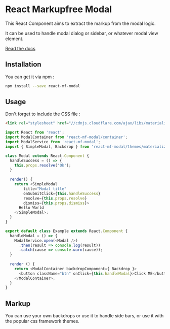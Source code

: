 # React Markupfree Modal

This React Component aims to extract the markup from the modal logic.

It can be used to handle modal dialog or sidebar, or whatever modal view element. 

[Read the docs](http://sandreu.github.io/react-mf-modal/)


## Installation

You can get it via npm :

 ```bash
 npm install --save react-mf-modal
 ```

## Usage

Don't forget to include the CSS file :

```html
<link rel="stylesheet" href="//cdnjs.cloudflare.com/ajax/libs/materialize/0.97.1/css/materialize.min.css">
```

```javascript
import React from 'react';
import ModalContainer from 'react-mf-modal/container';
import ModalService from 'react-mf-modal';
import { SimpleModal, Backdrop } from 'react-mf-modal/themes/materialize';

class Modal extends React.Component {
  handleSuccess = () => {
    this.props.resolve('Ok');
  }
  
  render() {
    return <SimpleModal 
        title="Modal title"
        onSubmitClick={this.handleSuccess}
        resolve={this.props.resolve}
        dismiss={this.props.dismiss}>
      Hello World
    </SimpleModal>;
  }
}

export default class Example extends React.Component {
  handleModal = () => {
    ModalService.open(<Modal />)
      .then(result => console.log(result))
      .catch(cause => console.warn(cause));
  }
  
  render () {
    return <ModalContainer backdropComponent={ Backdrop }>
      <button className="btn" onClick={this.handleModal}>Click ME</button>
    </ModalContainer>;
  }
}
```

## Markup

You can use your own backdrops or use it to handle side bars, or use it with the popular css framework themes.